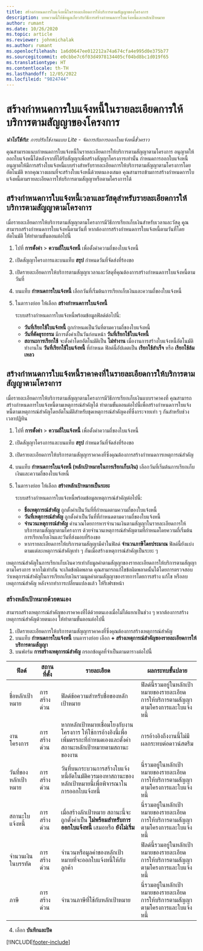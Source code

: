 ```yaml
---
title: สร้างกำหนดการใบแจ้งหนี้ในรายละเอียดการให้บริการตามสัญญาของโครงการ
description: บทความนี้ให้ข้อมูลเกี่ยวกับวิธีการสร้างกำหนดการใบแจ้งหนี้และหลักเป้าหมาย
author: rumant
ms.date: 10/26/2020
ms.topic: article
ms.reviewer: johnmichalak
ms.author: rumant
ms.openlocfilehash: 1a6d0647ee012212a74a674cfa4e995d0e375b77
ms.sourcegitcommit: e0cbbe7c6f03d4978134405cf04bd8bc1d019f65
ms.translationtype: HT
ms.contentlocale: th-TH
ms.lasthandoff: 12/05/2022
ms.locfileid: "9824744"
---
```

# <a name="create-invoice-schedules-on-a-project-contract-line"></a>สร้างกำหนดการใบแจ้งหนี้ในรายละเอียดการให้บริการตามสัญญาของโครงการ

_**นำไปใช้กับ:** การปรับใช้งานแบบ Lite - จัดการกับการออกใบแจ้งหนี้ชั่วคราว_

คุณสามารถแนบกำหนดการใบแจ้งหนี้ในรายละเอียดการให้บริการตามสัญญาตามโครงการ อนุญาตให้ออกใบแจ้งหนี้ได้หลังจากที่ได้รับสัญญาเพื่อสร้างสัญญาโครงการเท่านั้น กำหนดการออกใบแจ้งหนี้อนุญาตให้มีการสร้างใบแจ้งหนี้แบบร่างสำหรับรายละเอียดการให้บริการตามสัญญาตามโครงการโดยอัตโนมัติ หากคุณวางแผนที่จะสร้างใบแจ้งหนี้ด้วยตนเองเสมอ คุณสามารถข้ามการสร้างกำหนดการใบแจ้งหนี้ตามรายละเอียดการให้บริการตามสัญญาหรือตามโครงการได้

## <a name="create-a-time-and-material-invoice-schedule-for-a-project-based-contract-line"></a>สร้างกำหนดการใบแจ้งหนี้เวลาและวัสดุสำหรับรายละเอียดการให้บริการตามสัญญาตามโครงการ

เมื่อรายละเอียดการให้บริการตามสัญญาตามโครงการมีวิธีการเรียกเก็บเงินสำหรับเวลาและวัสดุ คุุณสามารถสร้างกำหนดการใบแจ้งหนี้ตามวันที่ หากต้องการสร้างกำหนดการใบแจ้งหนี้ตามวันที่โดยอัตโนมัติ ให้ทำตามขั้นตอนต่อไปนี้

1. ไปที่ **การตั้งค่า** > **ความถี่ใบแจ้งหนี้** เพื่อตั้งค่าความถี่ของใบแจ้งหนี้
2. เปิดสัญญาโครงการและบนแท็บ **สรุป** กำหนดวันที่จัดส่งที่ร้องขอ
3. เปิดรายละเอียดการให้บริการตามสัญญาเวลาและวัสดุที่คุณต้องการสร้างกำหนดการใบแจ้งหนี้ตามวันที่ 
4. บนแท็บ **กำหนดการใบแจ้งหนี้** เลือกวันที่เริ่มต้นการเรียกเก็บเงินและความถี่ของใบแจ้งหนี้ 
5. ในตารางย่อย ให้เลือก **สร้างกำหนดการใบแจ้งหนี้**

    ระบบสร้างกำหนดการใบแจ้งหนี้พร้อมข้อมูลฟิลด์ต่อไปนี้:

    - **วันที่เรียกใช้ใบแจ้งหนี้** ถูกกำหนดเป็นวันที่ตามความถี่ของใบแจ้งหนี้
    - **วันที่ตัดธุรกรรม** มีการตั้งค่าเป็นวันก่อนหน้า **วันที่เรียกใช้ใบแจ้งหนี้**
    - **สถานะการเรียกใช้** จะตั้งค่าโดยอัตโนมัติเป็น **ไม่ทำงาน** เมื่องานการสร้างใบแจ้งหนี้อัตโนมัติทำงานใน **วันที่เรียกใช้ใบแจ้งหนี้** ที่กำหนด ฟิลด์นี้อัปเดตเป็น **เรียกใช้สำเร็จ** หรือ **เรียกใช้ล้มเหลว**

## <a name="create-a-fixed-price-invoice-schedule-for-a-project-based-contract-line"></a>สร้างกำหนดการใบแจ้งหนี้ราคาคงที่ในรายละเอียดการให้บริการตามสัญญาตามโครงการ

เมื่อรายละเอียดการให้บริการตามสัญญาตามโครงการมีวิธีการเรียกเก็บเงินแบบราคาคงที่ คุณสามารถสร้างกำหนดการใบแจ้งหนี้ตามเหตุการณ์สำคัญได้ ทำตามขั้นตอนต่อไปนี้เพื่อสร้างกำหนดการใบแจ้งหนี้ตามเหตุการณ์สำคัญโดยอัตโนมัติสำหรับชุดเหตุการณ์สำคัญคงที่ซึ่งกระจายเท่า ๆ กันสำหรับช่วงเวลาปฏิทิน

1. ไปที่ **การตั้งค่า** > **ความถี่ใบแจ้งหนี้** เพื่อตั้งค่าความถี่ของใบแจ้งหนี้
2. เปิดสัญญาโครงการและบนแท็บ **สรุป** กำหนดวันที่จัดส่งที่ร้องขอ
3. เปิดรายละเอียดการให้บริการตามสัญญาราคาคงที่ซึ่งคุณต้องการสร้างกำหนดการเหตุการณ์สำคัญ 
4. บนแท็บ **กำหนดการใบแจ้งหนี้ (หลักเป้าหมายในการเรียกเก็บเงิน)** เลือกวันที่เริ่มต้นการเรียกเก็บเงินและความถี่ของใบแจ้งหนี้ 
5. ในตารางย่อย ให้เลือก **สร้างหลักเป้าหมายเป็นระยะ**

    ระบบสร้างกำหนดการใบแจ้งหนี้พร้อมข้อมูลเหตุการณ์สำคัญต่อไปนี้:

    - **ชื่อเหตุการณ์สำคัญ** ถูกตั้งค่าเป็นวันที่ที่กำหนดตามความถี่ของใบแจ้งหนี้
    - **วันที่เหตุการณ์สำคัญ** ถูกตั้งค่าเป็นวันที่ที่กำหนดตามความถี่ของใบแจ้งหนี้
    - **จำนวนเหตุการณ์สำคัญ** คำนวณโดยการหารจำนวนเงินตามสัญญาในรายละเอียดการให้บริการตามสัญญาตามโครงการ ด้วยจำนวนเหตุการณ์สำคัญตามที่กำหนดโดยความถี่เริ่มต้นการเรียกเก็บเงินและวันที่ส่งมอบที่ร้องขอ
    - หากรายละเอียดการให้บริการตามสัญญามีค่าในฟิลด์ **จำนวนภาษีโดยประมาณ** ฟิลด์นี้ยังแบ่งตามแต่ละเหตุการณ์สำคัญเท่า ๆ กันเมื่อสร้างเหตุการณ์สำคัญเป็นระยะ ๆ

เหตุการณ์สำคัญในการเรียกเก็บเงินควรเท่ากับมูลค่าตามสัญญาของรายละเอียดการให้บริการตามสัญญาตามโครงการ หากไม่เท่ากัน จะเกิดข้อผิดพลาด คุณสามารถแก้ไขข้อผิดพลาดนั้นได้โดยการตรวจสอบว่าเหตุการณ์สำคัญในการเรียกเก็บเงินรวมมูลค่าตามสัญญาของรายการโดยการสร้าง แก้ไข หรือลบเหตุการณ์สำคัญ หลังจากทำการเปลี่ยนแปลงแล้ว ให้รีเฟรชหน้า

### <a name="manually-create-milestones"></a>สร้างหลักเป้าหมายด้วยตนเอง

สามารถสร้างเหตุการณ์สำคัญของราคาคงที่ได้ด้วยตนเองเมื่อไม่ได้แยกเป็นช่วง ๆ หากต้องการสร้างเหตุการณ์สำคัญด้วยตนเอง ให้ทำตามขั้นตอนต่อไปนี้

1. เปิดรายละเอียดการให้บริการตามสัญญาราคาคงที่ซึ่งคุณต้องการสร้างเหตุการณ์สำคัญ 
2. บนแท็บ **กำหนดการใบแจ้งหนี้** บนตารางย่อย เลือก **+ สร้างเหตุการณ์สำคัญของรายละเอียดการให้บริการตามสัญญา**
3. บนฟอร์ม **การสร้างเหตุการณ์สำคัญ** กรอกข้อมูลที่จำเป็นตามตารางต่อไปนี้ 

| ฟิลด์ | สถานที่ตั้ง | รายละเอียด | ผลกระทบขั้นปลาย |
| --- | --- | --- | --- |
| ชื่อหลักเป้าหมาย | การสร้างด่วน | ฟิลด์ข้อความสำหรับชื่อของหลักเป้าหมาย | ฟิลด์นี้รวมอยู่ในหลักเป้าหมายของรายละเอียดการให้บริการตามสัญญาตามโครงการและใบแจ้งหนี้ |
| งานโครงการ | การสร้างด่วน | หากหลักเป้าหมายเชื่อมโยงกับงานโครงการ ให้ใช้การอ้างอิงนี้เพื่อเพิ่มตรรกะที่กำหนดเองและตั้งค่าสถานะหลักเป้าหมายตามสถานะของงาน | การอ้างอิงถึงงานนี้ไม่มีผลกระทบต่อดาวน์สตรีม |
| วันที่ของหลักเป้าหมาย | การสร้างด่วน | วันที่บนกระบวนการสร้างใบแจ้งหนี้อัตโนมัติควรมองหาสถานะของหลักเป้าหมายนี้เพื่อพิจารณาในการออกใบแจ้งหนี้ | นี่รวมอยู่ในหลักเป้าหมายของรายละเอียดการให้บริการตามสัญญาตามโครงการและใบแจ้งหนี้ |
| สถานะใบแจ้งหนี้ | การสร้างด่วน | เมื่อสร้างลักเป้าหมาย สถานะนี้จะถูกตั้งค่าเป็น **ไม่พร้อมสำหรับการออกใบแจ้งหนี้** เสมอหรือ **ยังไม่เริ่ม** | นี่รวมอยู่ในหลักเป้าหมายของรายละเอียดการให้บริการตามสัญญาตามโครงการและใบแจ้งหนี้ |
| จำนวนเงินในบรรทัด | การสร้างด่วน | จำนวนหรือมูลค่าของหลักเป้าหมายที่จะออกใบแจ้งหนี้ให้กับลูกค้า | ฟิลด์นี้รวมอยู่ในหลักเป้าหมายของรายละเอียดการให้บริการตามสัญญาตามโครงการและใบแจ้งหนี้ |
| ภาษี | การสร้างด่วน | จำนวนภาษีที่ใช้กับหลักเป้าหมาย | นี่รวมอยู่ในหลักเป้าหมายของรายละเอียดการให้บริการตามสัญญาตามโครงการและใบแจ้งหนี้ |

4. เลือก **บันทึกและปิด**


[!INCLUDE[footer-include](../../includes/footer-banner.md)]

